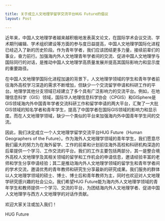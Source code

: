 ```yaml
---

title: 关于成立人文地理学留学交流平台HUG Future的倡议
layout: Post

---
```


近年来，中国人文地理学者越来越积极地发表英文论文，在国际学术会议交流、学术期刊编辑、学术组织建设等方面的参与度日益提高，中国人文地理学国际化进程已经迈入了新的历史阶段。作为青年学者，我们应该团结更多力量，接续前辈们的事业，奋力前行。加强海内外人文地理青年学者间的交流、促进中国人文地理学与国际同行的对话，是推动中国人文地理学高质量发展并提高其国际影响力和显示度的重要路径。 

 

在中国人文地理学国际化进程加速的背景下，人文地理学领域的学生和青年学者前往海外高校学习深造的需求不断增加，但缺少一个交流留学申请和科研工作的平台。地理学其他分支领域已经建立了多个具有广泛影响力的交流平台。例如，在地理信息科学（GIS）领域，国际华人地理信息科学协会（CPGIS）和GISphere是GIS领域海内外中国青年学者交流科研工作和留学申请的两大平台，汇聚了一大批GIS领域的知名学者和青年学生，提高了中国学者在国际GIS领域的影响力和显示度。而在人文地理学领域，缺少一个类似的平台来加强海内外中国青年学生间的交流。 

 

因此，我们决定成立一个人文地理学留学交流平台HUG Future（Human Geographers of the Future）。作为海外人文地理学领域的青年学生，我们愿意尽我们最大的努力为在海外留学、工作的前辈和计划前往海外高校和科研机构深造的后辈提供一个学习、工作交流的平台。我们的工作主要包括两部分，其一是整合境外高校人文地理学及其相关领域的留学和工作机会的申请信息，邀请经验丰富的老师和学生分享申请经验；其二是推动海内外人文地理学领域的留学生和青年学者间的学术交流，邀请优秀的青年教师和研究生分享最新的研究成果。我们服务的群体以人文地理学领域的硕士、博士、博士后和青年教师为主，同时也欢迎对人文地理学研究感兴趣的社会公众。我们希望HUG Future能为海内外人文地理学领域的青年学生和教师提供一个学习、交流的平台，为团结海内外人文地理学者、促进中国人文地理学与西方人文地理学的对话作贡献。 

 

欢迎大家关注或加入我们！ 

 

HUG Future 
